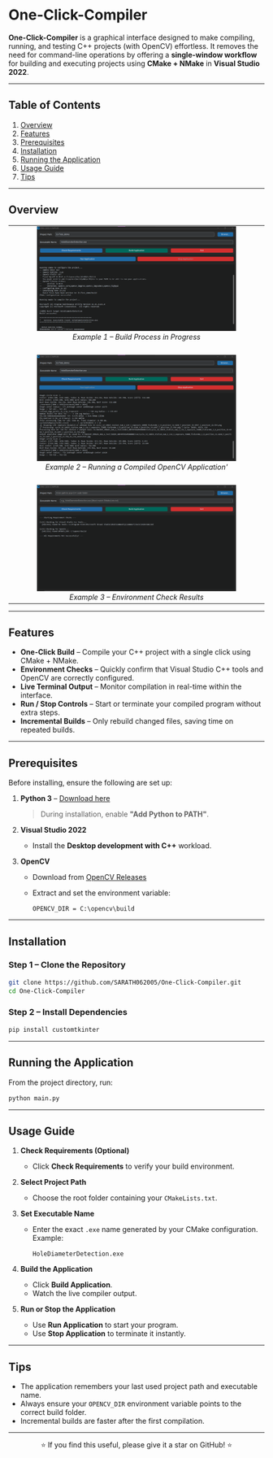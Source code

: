 # One-Click-Compiler

**One-Click-Compiler** is a graphical interface designed to make compiling, running, and testing C++ projects (with OpenCV) effortless.
It removes the need for command-line operations by offering a **single-window workflow** for building and executing projects using **CMake + NMake** in **Visual Studio 2022**.

---

## Table of Contents

1. [Overview](#overview)
2. [Features](#features)
3. [Prerequisites](#prerequisites)
4. [Installation](#installation)
5. [Running the Application](#running-the-application)
6. [Usage Guide](#usage-guide)
7. [Tips](#tips)

---

## Overview
<div align="center">
  <table>
    <tr>
      <td align="center">
        <img src="demo/2.png" width="80%"><br>
        <em>Example 1 – Build Process in Progress</em>
      </td>
    </tr>
    <tr><td><br></td></tr>
    <tr>
      <td align="center">
        <img src="demo/3.png" width="80%"><br>
        <em>Example 2 – Running a Compiled OpenCV Application'</em>
      </td>
    </tr>
    <tr><td><br></td></tr>
    <tr>
      <td align="center">
        <img src="demo/4.png" width="80%"><br>
        <em>Example 3 – Environment Check Results</em>
      </td>
  </table>
</div>

---

## Features

* **One-Click Build** – Compile your C++ project with a single click using CMake + NMake.
* **Environment Checks** – Quickly confirm that Visual Studio C++ tools and OpenCV are correctly configured.
* **Live Terminal Output** – Monitor compilation in real-time within the interface.
* **Run / Stop Controls** – Start or terminate your compiled program without extra steps.
* **Incremental Builds** – Only rebuild changed files, saving time on repeated builds.

---

## Prerequisites

Before installing, ensure the following are set up:

1. **Python 3** – [Download here](https://www.python.org/downloads/)

   > During installation, enable **"Add Python to PATH"**.

2. **Visual Studio 2022**

   * Install the **Desktop development with C++** workload.

3. **OpenCV**

   * Download from [OpenCV Releases](https://opencv.org/releases/)
   * Extract and set the environment variable:

     ```plaintext
     OPENCV_DIR = C:\opencv\build
     ```

---

## Installation

### Step 1 – Clone the Repository

```sh
git clone https://github.com/SARATH062005/One-Click-Compiler.git
cd One-Click-Compiler
```

### Step 2 – Install Dependencies

```sh
pip install customtkinter
```

---

## Running the Application

From the project directory, run:

```sh
python main.py
```

---

## Usage Guide

1. **Check Requirements (Optional)**

   * Click **Check Requirements** to verify your build environment.

2. **Select Project Path**

   * Choose the root folder containing your `CMakeLists.txt`.

3. **Set Executable Name**

   * Enter the exact `.exe` name generated by your CMake configuration.
     Example:

     ```
     HoleDiameterDetection.exe
     ```

4. **Build the Application**

   * Click **Build Application**.
   * Watch the live compiler output.

5. **Run or Stop the Application**

   * Use **Run Application** to start your program.
   * Use **Stop Application** to terminate it instantly.

---

## Tips

* The application remembers your last used project path and executable name.
* Always ensure your `OPENCV_DIR` environment variable points to the correct build folder.
* Incremental builds are faster after the first compilation.

---
<p align="center">
  ⭐ If you find this useful, please give it a star on GitHub! ⭐
</p>

